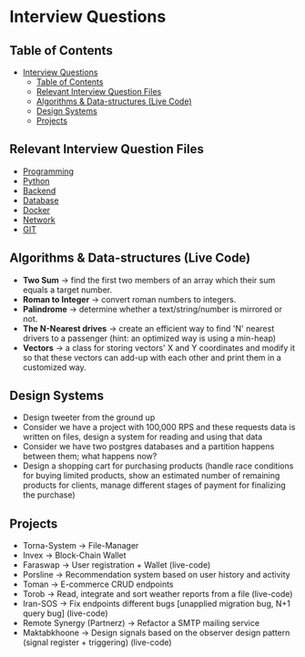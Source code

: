# Interview Questions

## Table of Contents

- [Interview Questions](#interview-questions)
  - [Table of Contents](#table-of-contents)
  - [Relevant Interview Question Files](#relevant-interview-question-files)
  - [Algorithms \& Data-structures (Live Code)](#algorithms--data-structures-live-code)
  - [Design Systems](#design-systems)
  - [Projects](#projects)

## Relevant Interview Question Files

- [Programming ](programming.md)
- [Python](python.md)
- [Backend](backend.md)
- [Database](database.md)
- [Docker](docker.md)
- [Network](network.md)
- [GIT](git.md)

## Algorithms & Data-structures (Live Code)

- **Two Sum** -> find the first two members of an array which their sum equals a target number.
- **Roman to Integer** -> convert roman numbers to integers.
- **Palindrome** -> determine whether a text/string/number is mirrored or not.
- **The N-Nearest drives** -> create an efficient way to find 'N' nearest drivers to a passenger (hint: an optimized way is using a min-heap)
- **Vectors** -> a class for storing vectors' X and Y coordinates and modify it so that these vectors can add-up with each other and print them in a customized way.

## Design Systems

- Design tweeter from the ground up
- Consider we have a project with 100,000 RPS and these requests data is written on files, design a system for reading and using that data
- Consider we have two postgres databases and a partition happens between them; what happens now?
- Design a shopping cart for purchasing products (handle race conditions for buying limited products, show an estimated number of remaining products for clients, manage different stages of payment for finalizing the purchase)

## Projects

- Torna-System -> File-Manager
- Invex -> Block-Chain Wallet
- Faraswap -> User registration + Wallet (live-code)
- Porsline -> Recommendation system based on user history and activity
- Toman -> E-commerce CRUD endpoints
- Torob -> Read, integrate and sort weather reports from a file (live-code)
- Iran-SOS -> Fix endpoints different bugs [unapplied migration bug, N+1 query bug] (live-code)
- Remote Synergy (Partnerz) -> Refactor a SMTP mailing service
- Maktabkhoone -> Design signals based on the observer design pattern (signal register + triggering) (live-code)
